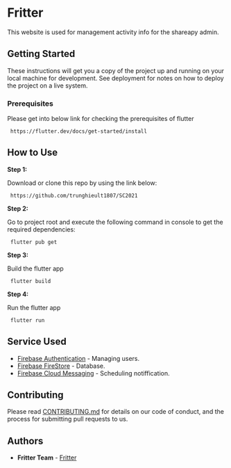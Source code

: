 # Fritter

This website is used for management activity info for the shareapy admin.

## Getting Started


These instructions will get you a copy of the project up and running on your local machine for development. See deployment for notes on how to deploy the project on a live system.

### Prerequisites

Please get into below link for checking the prerequisites of flutter

```
 https://flutter.dev/docs/get-started/install
```

## How to Use 

**Step 1:**

Download or clone this repo by using the link below:

```
 https://github.com/trunghieult1807/SC2021
```

**Step 2:**

Go to project root and execute the following command in console to get the required dependencies: 

```
 flutter pub get 
```

**Step 3:**

Build the flutter app

```
 flutter build 
```

**Step 4:**

Run the flutter app

```
 flutter run 
```

## Service Used 

- [Firebase Authentication](https://firebase.google.com/) - Managing users.
- [Firebase FireStore](https://firebase.google.com/) - Database.
- [Firebase Cloud Messaging](https://firebase.google.com/) - Scheduling notiffication.

## Contributing

Please read [CONTRIBUTING.md](https://gist.github.com/PurpleBooth/b24679402957c63ec426) for details on our code of conduct, and the process for submitting pull requests to us.

## Authors

- **Fritter Team** - [Fritter](mailto:hieu.letrunghieu@hcmut.edu.vn)


